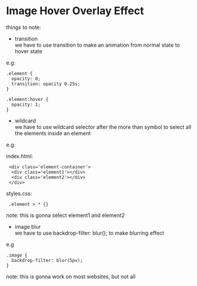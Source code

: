 # Image Hover Overlay Effect

things to note:
- transition<br>
we have to use transition to make an animation from normal state to hover state

e.g:
```
.element {
  opacity: 0;
  transition: opacity 0.25s;
}

.element:hover {
  opacity: 1;
}
```

- wildcard<br>
we have to use wildcard selector after the more than symbol 
to select all the elements inside an element

e.g:

index.html:
```
 <div class='element-container'>
  <div class='element1'></div>
  <div class='element2'></div>
 </div>
```
styles.css:
```
 .element > * {}
```

note:
this is gonna select element1 and element2

- image blur<br>
we have to use backdrop-filter: blur(); to make blurring effect

e.g
```
.image {
  backdrop-filter: blur(5px);
}
```

note:
this is gonna work on most websites, but not all
